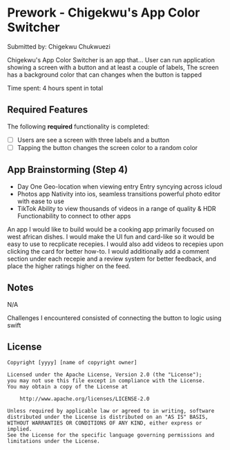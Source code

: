 # Prework - Chigekwu's App Color Switcher

Submitted by: Chigekwu Chukwuezi

Chigekwu's App Color Switcher is an app that... User can run application showing a screen with a button and at least a couple of labels,
The screen has a background color that can changes when the button is tapped

Time spent: 4 hours spent in total

## Required Features

The following **required** functionality is completed:

- [ ] Users are see a screen with three labels and a button
- [ ] Tapping the button changes the screen color to a random color

## App Brainstorming (Step 4)
- Day One
  Geo-location when viewing entry
  Entry syncying across icloud
- Photos app
  Nativity into ios, seamless transitions
  powerful photo editor with ease to use
- TikTok
  Ability to view thousands of videos in a range of quality & HDR
  Functionability to connect to other apps
  
An app I would like to build would be a cooking app primarily focused on west african dishes. I would make the UI fun and card-like so it would be easy to use to recplicate recepies. I would also add videos to recepies upon clicking the card for better how-to. I would additionally add a comment section under each recepie and a review system for better feedback, and place the higher ratings higher on the feed. 

## Notes

N/A

Challenges I encountered consisted of connecting the button to logic using swift

## License

    Copyright [yyyy] [name of copyright owner]

    Licensed under the Apache License, Version 2.0 (the "License");
    you may not use this file except in compliance with the License.
    You may obtain a copy of the License at

        http://www.apache.org/licenses/LICENSE-2.0

    Unless required by applicable law or agreed to in writing, software
    distributed under the License is distributed on an "AS IS" BASIS,
    WITHOUT WARRANTIES OR CONDITIONS OF ANY KIND, either express or implied.
    See the License for the specific language governing permissions and
    limitations under the License.
